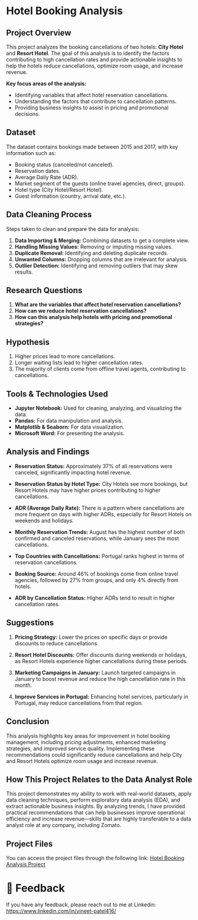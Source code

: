 # Hotel Booking Analysis

## Project Overview

This project analyzes the booking cancellations of two hotels: **City Hotel** and **Resort Hotel**. The goal of this analysis is to identify the factors contributing to high cancellation rates and provide actionable insights to help the hotels reduce cancellations, optimize room usage, and increase revenue.

**Key focus areas of the analysis:**
- Identifying variables that affect hotel reservation cancellations.
- Understanding the factors that contribute to cancellation patterns.
- Providing business insights to assist in pricing and promotional decisions.

## Dataset
The dataset contains bookings made between 2015 and 2017, with key information such as:
- Booking status (canceled/not canceled).
- Reservation dates.
- Average Daily Rate (ADR).
- Market segment of the guests (online travel agencies, direct, groups).
- Hotel type (City Hotel/Resort Hotel).
- Guest information (country, arrival date, etc.).

## Data Cleaning Process

Steps taken to clean and prepare the data for analysis:
1. **Data Importing & Merging:** Combining datasets to get a complete view.
2. **Handling Missing Values:** Removing or imputing missing values.
3. **Duplicate Removal:** Identifying and deleting duplicate records.
4. **Unwanted Columns:** Dropping columns that are irrelevant for analysis.
5. **Outlier Detection:** Identifying and removing outliers that may skew results.

## Research Questions
1. **What are the variables that affect hotel reservation cancellations?**
2. **How can we reduce hotel reservation cancellations?**
3. **How can this analysis help hotels with pricing and promotional strategies?**

## Hypothesis
1. Higher prices lead to more cancellations.
2. Longer waiting lists lead to higher cancellation rates.
3. The majority of clients come from offline travel agents, contributing to cancellations.

## Tools & Technologies Used

- **Jupyter Notebook:** Used for cleaning, analyzing, and visualizing the data.
- **Pandas:** For data manipulation and analysis.
- **Matplotlib & Seaborn:** For data visualization.
- **Microsoft Word:** For presenting the analysis.

## Analysis and Findings

- **Reservation Status:** Approximately 37% of all reservations were canceled, significantly impacting hotel revenue.
  
- **Reservation Status by Hotel Type:** City Hotels see more bookings, but Resort Hotels may have higher prices contributing to higher cancellations.

- **ADR (Average Daily Rate):** There is a pattern where cancellations are more frequent on days with higher ADRs, especially for Resort Hotels on weekends and holidays.

- **Monthly Reservation Trends:** August has the highest number of both confirmed and canceled reservations, while January sees the most cancellations.

- **Top Countries with Cancellations:** Portugal ranks highest in terms of reservation cancellations.

- **Booking Source:** Around 46% of bookings come from online travel agencies, followed by 27% from groups, and only 4% directly from hotels.

- **ADR by Cancellation Status:** Higher ADRs tend to result in higher cancellation rates.

## Suggestions

1. **Pricing Strategy:** Lower the prices on specific days or provide discounts to reduce cancellations.
   
2. **Resort Hotel Discounts:** Offer discounts during weekends or holidays, as Resort Hotels experience higher cancellations during these periods.

3. **Marketing Campaigns in January:** Launch targeted campaigns in January to boost revenue and reduce the high cancellation rate in this month.

4. **Improve Services in Portugal:** Enhancing hotel services, particularly in Portugal, may reduce cancellations from that region.

## Conclusion

This analysis highlights key areas for improvement in hotel booking management, including pricing adjustments, enhanced marketing strategies, and improved service quality. Implementing these recommendations could significantly reduce cancellations and help City and Resort Hotels optimize room usage and increase revenue.

## How This Project Relates to the Data Analyst Role

This project demonstrates my ability to work with real-world datasets, apply data cleaning techniques, perform exploratory data analysis (EDA), and extract actionable business insights. By analyzing trends, I have provided practical recommendations that can help businesses improve operational efficiency and increase revenue—skills that are highly transferable to a data analyst role at any company, including Zomato.

## Project Files

You can access the project files through the following link:
[Hotel Booking Analysis Project](https://drive.google.com/drive/folders/1SVo7C2Klxa37reqWCCa29pU4FCWZb4HF?usp=sharing)

# 📩 Feedback
If you have any feedback, please reach out to me at Linkedin: https://www.linkedin.com/in/vineet-patel416/
